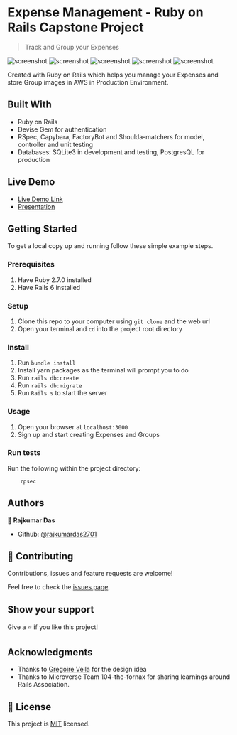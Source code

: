 # Expense Management - Ruby on Rails Capstone Project

> Track and Group your Expenses

![screenshot](app/assets/images/Login.png)
![screenshot](app/assets/images/Home.png)
![screenshot](app/assets/images/MoreOptions.png)
![screenshot](app/assets/images/Expenses.png)
![screenshot](app/assets/images/Groups.png)

Created with Ruby on Rails which helps you manage your Expenses and store Group images in AWS in Production Environment.

## Built With

- Ruby on Rails
- Devise Gem for authentication
- RSpec, Capybara, FactoryBot and Shoulda-matchers for model, controller and unit testing
- Databases: SQLite3 in development and testing, PostgresQL for production

## Live Demo

- [Live Demo Link](https://rajda-expense-mgmt.herokuapp.com)
- [Presentation](https://www.loom.com/share/0cadadf278304ab79e903e21a04c21ae)

## Getting Started

To get a local copy up and running follow these simple example steps.

### Prerequisites

1. Have Ruby 2.7.0 installed
2. Have Rails 6 installed

### Setup

1. Clone this repo to your computer using <code>git clone</code> and the web url
2. Open your terminal and <code>cd</code> into the project root directory

### Install

1. Run <code>bundle install</code>
2. Install yarn packages as the terminal will prompt you to do
3. Run <code>rails db:create</code>
4. Run <code>rails db:migrate</code>
5. Run <code>Rails s</code> to start the server

### Usage

1. Open your browser at <code>localhost:3000</code>
2. Sign up and start creating Expenses and Groups

### Run tests

Run the following within the project directory:

```
    rpsec
```

## Authors

👤 **Rajkumar Das**

- Github: [@rajkumardas2701](https://github.com/rajkumardas2701)

## 🤝 Contributing

Contributions, issues and feature requests are welcome!

Feel free to check the [issues page](https://github.com/rajkumardas2701/ExpenseManagement/issues).

## Show your support

Give a ⭐️ if you like this project!

## Acknowledgments

- Thanks to [Gregoire Vella](https://www.behance.net/gregoirevellaDesign) for the design idea
- Thanks to Microverse Team 104-the-fornax for sharing learnings around Rails Association.

## 📝 License

This project is [MIT](lic.url) licensed.